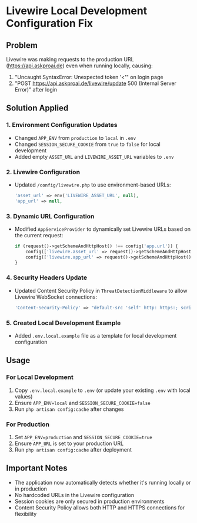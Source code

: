 # Livewire Local Development Configuration Fix

## Problem
Livewire was making requests to the production URL (https://api.askproai.de) even when running locally, causing:
1. "Uncaught SyntaxError: Unexpected token '<'" on login page
2. "POST https://api.askproai.de/livewire/update 500 (Internal Server Error)" after login

## Solution Applied

### 1. Environment Configuration Updates
- Changed `APP_ENV` from `production` to `local` in `.env`
- Changed `SESSION_SECURE_COOKIE` from `true` to `false` for local development
- Added empty `ASSET_URL` and `LIVEWIRE_ASSET_URL` variables to `.env`

### 2. Livewire Configuration
- Updated `/config/livewire.php` to use environment-based URLs:
  ```php
  'asset_url' => env('LIVEWIRE_ASSET_URL', null),
  'app_url' => null,
  ```

### 3. Dynamic URL Configuration
- Modified `AppServiceProvider` to dynamically set Livewire URLs based on the current request:
  ```php
  if (request()->getSchemeAndHttpHost() !== config('app.url')) {
      config(['livewire.asset_url' => request()->getSchemeAndHttpHost()]);
      config(['livewire.app_url' => request()->getSchemeAndHttpHost()]);
  }
  ```

### 4. Security Headers Update
- Updated Content Security Policy in `ThreatDetectionMiddleware` to allow Livewire WebSocket connections:
  ```php
  'Content-Security-Policy' => "default-src 'self' http: https:; script-src 'self' 'unsafe-inline' 'unsafe-eval' http: https:; style-src 'self' 'unsafe-inline' http: https:; connect-src 'self' http: https: ws: wss:;"
  ```

### 5. Created Local Development Example
- Added `.env.local.example` file as a template for local development configuration

## Usage

### For Local Development
1. Copy `.env.local.example` to `.env` (or update your existing `.env` with local values)
2. Ensure `APP_ENV=local` and `SESSION_SECURE_COOKIE=false`
3. Run `php artisan config:cache` after changes

### For Production
1. Set `APP_ENV=production` and `SESSION_SECURE_COOKIE=true`
2. Ensure `APP_URL` is set to your production URL
3. Run `php artisan config:cache` after deployment

## Important Notes
- The application now automatically detects whether it's running locally or in production
- No hardcoded URLs in the Livewire configuration
- Session cookies are only secured in production environments
- Content Security Policy allows both HTTP and HTTPS connections for flexibility